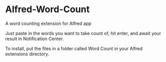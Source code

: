 Alfred-Word-Count
=================

A word counting extension for Alfred app

Just paste in the words you want to take count of, hit enter, and await your result in Notification Center.

To install, put the files in a folder called Word Count in your Alfred extensions directory.